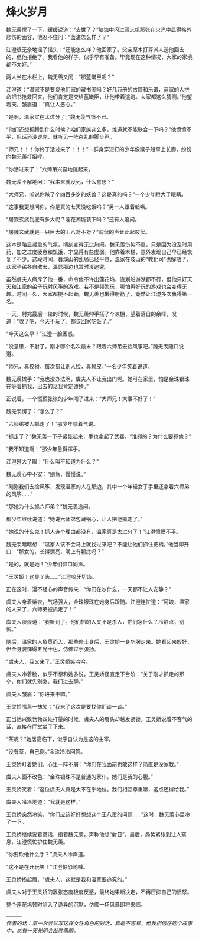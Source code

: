 # 烽火岁月

魏无羡愣了一下，缓缓说道：“去世了？”脑海中闪过蓝忘机那张在火光中显得格外悲伤的面容，他忍不住问：“蓝湛怎么样了？”

江澄很无奈地摇了摇头：“还能怎么样？他回家了。父亲原本打算派人送他回去的，但他拒绝了。我看他的样子，似乎早有准备。毕竟现在这种情况，大家的家境都不太好。”

两人坐在木栏上，魏无羡又问：“那蓝曦臣呢？”

江澄道：“温家不是要烧他们家的藏书阁吗？好几万册的古籍和乐谱，蓝家的人拼命把书抢救回来，他们肯定是交给蓝曦臣，让他带着逃跑。大家都这么猜测。”他望着天，皱眉道：“真让人恶心。”

“是啊，温家实在太过分了。”魏无羡气愤不已。

“他们还想折腾到什么时候？咱们家族这么多，难道就不能联合一下吗？”他愤愤不平，但话还没说完，就听见一阵杂乱的脚步声。

“师兄！！！你终于活过来了！！！”一群身穿短打的少年像猴子般窜上长廊，纷纷向魏无羡打招呼。

“你活过来了！”六师弟兴奋地跳起来。

魏无羡不解地问：“我本来就没死，什么意思？”

“大师兄，听说你杀了个四百多岁的妖兽？这是真的吗？”一个少年瞪大了眼睛。

“这事我更想问你，你是真的七天没吃饭吗？”另一人跟着起哄。

“屠戮玄武到底有多大呢？莲花湖能装下吗？”还有人追问。

“屠戮玄武就是一只巨大的王八对不对？”调侃的声音此起彼伏。

这本是略显凝重的气氛，顷刻变得无比热闹。魏无羡伤势不重，只是因为没及时用药，加之过度疲惫和饥饿，才显得有些虚弱。他靠着木栏，意外发现自己早已经恢复了不少。这段时间，暮溪山的乱局已经平息，温家在岐山的“教化司”也解散了，众家子弟各自散去，温晁那边也暂时没追究。

虽然虞夫人痛斥了他一番，命令他不许出莲花坞，连划船游湖都不行，但他只好天天和江家的弟子玩射风筝的游戏。若不是频繁玩，哪怕再好玩的游戏也会变得无趣。时间一久，大家都提不起劲，魏无羡也懒得射箭了，竟然让江澄多次赢得第一名。

一天，射完最后一轮的时候，魏无羡伸手搭了个凉棚，望着落日的余晖，叹道：“收了吧，今天不玩了。都该回家吃饭了。”

“今天这么早？”江澄一脸困惑。

“没意思，不射了。刚才哪个名次最末？跟着六师弟去捡风筝吧。”魏无羡随口说道。

“师兄，真狡猾，每次都让别人捡，真赖皮。”一名少年笑着说道。

魏无羡摊手：“我也没办法啊，虞夫人不让我出门呢。她可在家里，怕是金珠银珠在等着抓我，出去的话我肯定遭殃。”

正说着，一个慌慌张张的少年闯了进来：“大师兄！大事不好了！”

魏无羡愣了：“怎么了？”

“六师弟被人抓走了！”那少年喘着气说。

“抓走了？”魏无羡一下子紧张起来，手也拿起了武器。“谁抓的？为什么要抓他？”

“我不知道啊！”那少年急得挥手。

江澄瞪大了眼：“什么叫不知道为什么？”

魏无羡心中不安：“别急，慢慢说。”

“刚刚我们去捡风筝，发现温家的人在那边，其中一个年轻女子手里还拿着六师弟的风筝……”

“那她为什么抓六师弟？”魏无羡追问。

那少年继续说道：“她说六师弟包藏祸心，让人把他抓走了。”

“她说的什么鬼！抓人连个理由都没有，温家真是太过分了！”江澄愤愤不平。

魏无羡暗暗想：“温家人该不会马上就找过来吧？不能让他们抓住把柄。”他当即开口：“那女的，长得漂亮，嘴上有颗痣吗？”

“是的，就是她！”少年们异口同声。

“王灵娇！这臭丫头……”江澄咬牙切齿。

正在这时，漫不经心的声音传来：“你们在吵什么，一天都不让人安静？”

虞夫人身着紫衣，气场强大，金珠银珠在她身后跟随。江澄连忙道：“阿娘，温家的人来了，六师弟被抓走了！”

虞夫人淡淡道：“我听到了。他们抓的人又不是杀人，你们急什么？冷静点，别慌。”

随后，温家的人鱼贯而入，那些修士身后，王灵娇一身华服走来。她看起来姣好，但全身装饰得五光十色，仿佛过于张扬。

“虞夫人，我又来了。”王灵娇笑吟吟。

虞夫人冷着脸，似乎不想和她多说。王灵娇径直走下台阶：“关于刚才抓走的那个，你们就先别急，我们进去聊。”

虞夫人皱眉：“你进来干嘛。”

王灵娇嘴角一抹笑：“我来了这次是要找你们谈一谈。”

正当她兴致勃勃四处打量的时候，虞夫人的眉头却越发紧锁。王灵娇说着不客气的话，直接在厅堂坐了下来。

“茶呢？”她居高临下，似乎自认为是这的主宰。

“没有茶，自己倒。”金珠冷冷回答。

王灵娇盯着她们，心里一阵不屑：“你们在我面前也敢这样？简直是没家教。”

虞夫人面不改色：“金珠银珠不是普通的家仆，她们是我的心腹。”

王灵娇笑着：“这位虞夫人真是太不在乎地位。我们相互尊重嘛，这点还得给我。”

虞夫人冷冷地道：“我就是这样。”

王灵娇突然冷笑，“你们应该好好想想这个王八蛋的问题……”这时，魏无羡心里冷了一下。

王灵娇继续说着谎话，指着魏无羡，声称他想“射日”。最后，局势紧张到让人窒息，江澄慌忙护住魏无羡。

“你要砍他什么手？”虞夫人冷声道。

“这不是在开玩笑！”江澄惊恐地喊。

王灵娇扬起眉，“虞夫人，这就是我和温家要追究的。”

虞夫人对于王灵娇的嚣张态度极度反感，最终她果断决定，不再压抑自己的愤怒。

整个莲花坞顿时陷入了诡异的沉默，仿佛一场风暴即将来临。 

———  
*作者的话：第一次尝试写这样女性角色的对话，真是不容易，但我相信在这个故事中，总有一天光明会战胜黑暗。*
